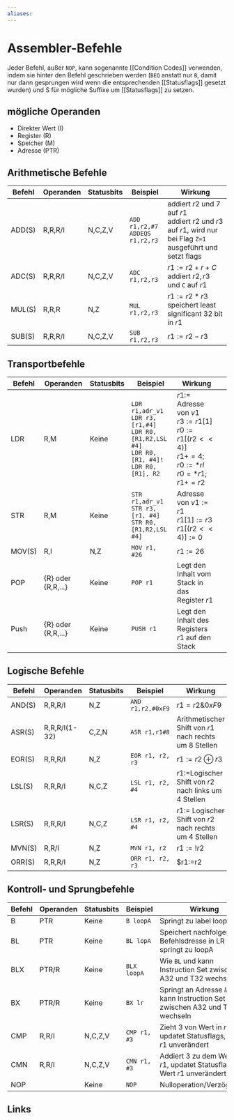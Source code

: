```yaml
---
aliases: 
---
```

# Assembler-Befehle 
Jeder Befehl, außer `NOP`, kann sogenannte [[Condition Codes]] verwenden, indem sie hinter den Befehl geschrieben werden (`BEQ` anstatt nur `B`, damit nur dann gesprungen wird wenn die entsprechenden [[Statusflags]] gesetzt wurden) und S für mögliche Suffixe um [[Statusflags]] zu setzen.
## mögliche Operanden
- Direkter Wert (I)
- Register (R)
- Speicher (M)
- Adresse (PTR)
## Arithmetische Befehle
| Befehl     | Operanden | Statusbits | Beispiel                              | Wirkung                                                                                                   |
| ---------- | --------- | ---------- | ------------------------------------- | --------------------------------------------------------------------------------------------------------- |
| ADD(S) | R,R,R/I   | N,C,Z,V    | `ADD r1,r2,#7` <br> `ADDEQS r1,r2,r3` | addiert $r2$ und $7$ auf $r1$ <br> addiert $r2$ und $r3$ auf $r1$, wird nur bei Flag `Z=1` ausgeführt und setzt flags |
| ADC(S) | R,R,R/I   | N,C,Z,V    | `ADC r1,r2,r3`                        | $r1:=r2+r+C$ addiert $r2,r3$ und `C` auf $r1$                                                                  |
| MUL(S) | R,R,R     | N,Z        | `MUL r1,r2,r3`                        | $r1:=r2*r3$ speichert least significant 32 bit in $r1$                                                    |
| SUB(S) | R,R,R/I   | N,C,Z,V    | `SUB r1,r2,r3`                        | $r1:=r2-r3$                                                                                              |

## Transportbefehle
| Befehl | Operanden          | Statusbits | Beispiel                                                                                                     | Wirkung                                                                                              |     |
| ------ | ------------------ | ---------- | ------------------------------------------------------------------------------------------------------------ | ---------------------------------------------------------------------------------------------------- | --- |
| LDR    | R,M                | Keine      | `LDR r1,adr_v1`<br>`LDR r3,[r1,#4]`<br>`LDR R0, [R1,R2,LSL #4]`<br>`LDR R0, [R1, #4]!`<br>`LDR R0, [R1], R2` | $r1:=$ Adresse von $v1$ <br>$r3:=r1[1]$<br>$r0:=r1[(r2<<4)]$<br>$r1+=4; r0:=*rl$<br>$r0=*r1; r1+=r2$ |     |
| STR    | R,M                | Keine      | `STR r1,adr_v1`<br>`STR r3,[r1, #4]`<br>`STR R0, [R1,R2,LSL #4]`                                             | Adresse von $v1:=r1$<br>$r1[1]:=r3$<br>$r1[(r2<<4)]:=0$                                              |     |
| MOV(S) | R,I              | N,Z        | `MOV r1, #26`                                                                                                | $r1:=26$                                                                                             |     |
| POP    | {R} oder {R,R,...} | Keine      | `POP r1`                                                                                                     | Legt den Inhalt vom Stack in das Register $r1$                                                       |     |
| Push   | {R} oder {R,R,...} | Keine      | `PUSH r1`                                                                                                    | Legt den Inhalt des Registers $r1$ auf den Stack                                                     |     |

## Logische Befehle
| Befehl | Operanden     | Statusbits | Beispiel          | Wirkung                                              |
| ------ | ------------- | ---------- | ----------------- | ---------------------------------------------------- |
| AND(S) | R,R,R/I       | N,Z        | `AND r1,r2,#0xF9` | $r1=r2 \& 0xF9$                                         |
| ASR(S) | R,R,R/I(1-32) | C,Z,N      | `ASR r1,r1#8`     | Arithmetischer Shift von $r1$ nach rechts um $8$ Stellen |
| EOR(S) | R,R,R/I       | N,Z        | `EOR r1, r2, r3`  | $r1:=r2 \oplus r3$                                   |
| LSL(S) | R,R,R/I       | N,C,Z      | `LSL r1, r2, #4`  | $r1:=$Logischer Shift von $r2$ nach links um $4$ Stellen   |
| LSR(S) | R,R,R/I       | N,C,Z      | `LSR r1, r2, #4`  | $r1:=$ Logischer Shift von $r2$ nach rechts um $4$ Stellen |
| MVN(S) | R,R/I         | N,Z        | `MVN r1, r2`      | $r1:=!r2$                                            |
| ORR(S) | R,R,R/I       | N,Z        | `ORR r1, r2, r3`  | $r1:=r2 | r3$                                                     |

## Kontroll- und Sprungbefehle
| Befehl | Operanden | Statusbits | Beispiel     | Wirkung                                                                      |
| ------ | --------- | ---------- | ------------ | ---------------------------------------------------------------------------- |
| B      | PTR       | Keine      | `B loopA`    | Springt zu label loopA                                                       |
| BL     | PTR       | Keine      | `BL lopA`    | Speichert nachfolgende Befehlsdresse in LR und springt zu loopA              |
| BLX    | PTR/R     | Keine      | `BLX loopA`  | Wie `BL` und kann Instruction Set zwischen A32 und T32 wechseln              |
| BX     | PTR/R     | Keine      | `BX lr`      | Springt an Adresse $lr$ und kann Instruction Set zwischen A32 und T32 wechseln |
| CMP    | R,R/I     | N,C,Z,V    | `CMP r1, #3` | Zieht $3$ von Wert in $r1$ ab, updatet Statusflags, Wert $r1$ unverändert          |
| CMN    | R,R/I     | N,C,Z,V    | `CMN r1, #3` | Addiert $3$ zu dem Wert in $r1$, updatet Statusflags, Wert $r1$ unverändert        |
| NOP    |           | Keine      | `NOP`        | Nulloperation/Verzögerung                                                    |

## Links
